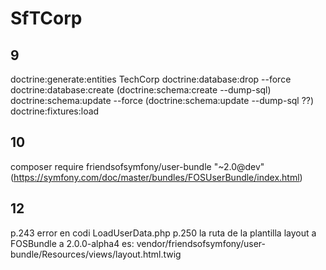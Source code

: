 # SfTCorp
9
--
doctrine:generate:entities TechCorp
doctrine:database:drop --force
doctrine:database:create
(doctrine:schema:create --dump-sql)
doctrine:schema:update --force
(doctrine:schema:update --dump-sql ??)
doctrine:fixtures:load

10
--
composer require friendsofsymfony/user-bundle "~2.0@dev"
(https://symfony.com/doc/master/bundles/FOSUserBundle/index.html)


12
---
p.243 error en codi LoadUserData.php
p.250 la ruta de la plantilla layout a FOSBundle a 2.0.0-alpha4 es: vendor/friendsofsymfony/user-bundle/Resources/views/layout.html.twig
